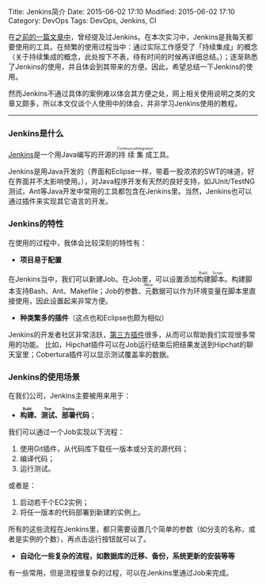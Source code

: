 Title: Jenkins简介
Date: 2015-06-02 17:10
Modified: 2015-06-02 17:10
Category: DevOps
Tags: DevOps, Jenkins, CI

在[之前的一篇文章中](http://yumminhuang.github.io/ji-yu-jenkinsde-pythondai-ma-ji-cheng-zheng-he.html)，曾经提及过Jenkins。在本次实习中，Jenkins是我每天都要使用的工具。在频繁的使用过程当中：通过实际工作感受了「持续集成」的概念（关于持续集成的概念，此处按下不表，待有时间的时候再详细总结。）；逐渐熟悉了Jenkins的使用，并且体会到其带来的方便。因此，希望总结一下Jenkins的使用。

然而Jenkins不通过具体的案例难以体会其方便之处，网上相关使用说明之类的文章又颇多，所以本文仅谈个人使用中的体会，并非学习Jenkins使用的教程。

---
### Jenkins是什么

[Jenkins](http://jenkins-ci.org/)是一个用Java编写的开源的<ruby>持续<rt>Continuous</rt></ruby> <ruby>集成<rt>Integration</rt></ruby>工具。

Jenkins是用Java开发的（界面和Eclipse一样，带着一股浓浓的SWT的味道，好在界面并不太影响使用。），对Java程序开发有天然的良好支持，如JUnit/TestNG测试，Ant等Java开发中常用的工具都包含在Jenkins里。当然，Jenkins也可以通过插件来实现其它语言的开发。

### Jenkins的特性
在使用的过程中，我体会比较深刻的特性有：

* **项目易于配置**

在Jenkins当中，我们可以新建Job。在Job里，可以设置添加<ruby>构建脚本<rt>Build Script</rt></ruby>。构建脚本支持Bash、Ant、Makefile；Job的参数、<ruby>元<rt>Meta</rt></ruby>数据可以作为环境变量在脚本里直接使用，因此设置起来非常方便。

* **种类繁多的插件**（这点也和Eclipse也颇为相似）

Jenkins的开发者社区非常活跃，[第三方插件](https://wiki.jenkins-ci.org/display/JENKINS/Plugins)很多，从而可以帮助我们实现很多常用的功能。
比如，Hipchat插件可以在Job运行结束后把结果发送到Hipchat的聊天室里；Cobertura插件可以显示测试覆盖率的数据。

### Jenkins的使用场景
在我们公司，Jenkins主要被用来用于：

* **<ruby>构建<rt>Build</rt></ruby>、<ruby>测试<rt>Test</rt></ruby>、<ruby>部署<rt>Deploy</rt></ruby>代码**；

我们可以通过一个Job实现以下流程：

1. 使用Git插件，从代码库下载任一版本或分支的源代码；
2. 编译代码；
3. 运行测试。

或者是：

1. 启动若干个EC2实例；
2. 将任一版本的代码部署到新建的实例上。

所有的这些流程在Jenkins里，都只需要设置几个简单的参数（如分支的名称，或者是实例的个数），再点击运行按钮就可以了。

* **自动化一些复杂的流程，如数据库的迁移、备份，系统更新的安装等等**

有一些常用，但是流程很复杂的过程，可以在Jenkins里通过Job来完成。